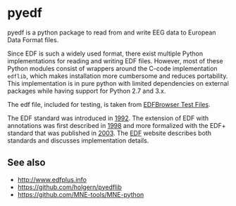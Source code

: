 # pyedf

pyedf is a python package to read from and write EEG data to European Data Format files.

Since EDF is such a widely used format, there exist multiple Python implementations for reading and writing EDF files. However, most of these Python modules consist of wrappers around the C-code implementation `edflib`, which makes installation more cumbersome and reduces portability. This implementation is in pure python with limited dependencies on external packages while having support for Python 2.7 and 3.x.

The edf file, included for testing, is taken from [EDFBrowser Test Files](https://www.teuniz.net/edf_bdf_testfiles/index.html).

The EDF standard was introduced in [1992](https://doi.org/10.1016/0013-4694(92)90009-7). The extension of EDF with annotations was first described in [1998](https://doi.org/10.1016/S0013-4694(98)00029-7) and more formalized with the EDF+ standard that was published in [2003](https://doi.org/10.1016/S1388-2457(03)00123-8). The [EDF](http://www.edfplus.info) website describes both standards and discusses implementation details.

## See also
  - http://www.edfplus.info
  - https://github.com/holgern/pyedflib
  - https://github.com/MNE-tools/MNE-python
